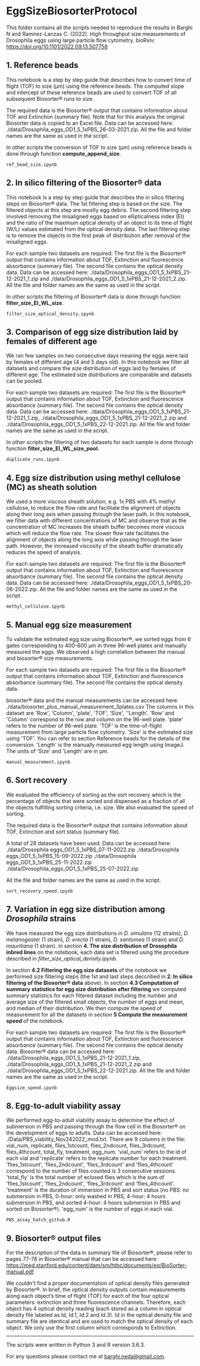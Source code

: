 # EggSizeBiosorterProtocol

This folder contains all the scripts needed to reproduce the results in Barghi N and Ramirez-Lanzas C. (2022). High throughput size measurements of Drosophila eggs using large particle flow cytometry. bioRxiv: https://doi.org/10.1101/2022.09.13.507758

## 1. Reference beads
This notebook is a step by step guide that describes how to convert time of flight (TOF) to size (μm) using the reference beads. The computed slope and intercept of these reference beads are used to convert TOF of all subsequent Biosorter® runs to size. 

The required data is the Biosorter® output that contains information about TOF and Extinction (summary file). Note that for this analysis the original Biosorter data is copied to an Excel file. Data can be accessed here: ./data/Drosophila_eggs_OD1_5_1xPBS_26-03-2021.zip. All the file and folder names are the same as used in the script.

In other scripts the conversion of TOF to size (μm) using reference beads is done through function **compute_append_size**.

```
ref_bead_size.ipynb
```
## 2. In silico filtering of the Biosorter® data

This notebook is a step by step guide that describes the in silico filtering steps on Biosorter® data. The 1st filtering step is based on the size. The filtered objects at this step are mostly egg debris. The second filtering step involved removing the misaligned eggs based on ellipticalness index (EI) and the ratio of the maximum optical density of an object to its time of flight (W/L) values estimated from the optical density data. The last filtering step is to remove the objects in the first peak of distribution after removal of the misaligned eggs. 

For each sample two datasets are required: The first file is the Biosorter® output that contains information about TOF, Extinction and fluorescence absorbance (summary file). The second file contains the optical density data. Data can be accessed here: ./data/Drosophila_eggs_OD1_5_1xPBS_21-12-2021_1.zip and ./data/Drosophila_eggs_OD1_5_1xPBS_21-12-2021_2.zip. All the file and folder names are the same as used in the script.

In other scripts the filtering of Biosorter® data is done through function **filter_size_EI_WL_size**.

```
filter_size_optical_density.ipynb
```

## 3. Comparison of egg size distribution laid by females of different age 

We ran few samples on two consecutive days meaning the eggs were laid by females of different age (4 and 5 days old). In this notebook we filter all datasets and compare the size distribution of eggs laid by females of different age. The estimated size distributions are comparable and datasets can be pooled.

For each sample two datasets are required: The first file is the Biosorter® output that contains information about TOF, Extinction and fluorescence absorbance (summary file). The second file contains the optical density data. Data can be accessed here: ./data/Drosophila_eggs_OD1_5_1xPBS_21-12-2021_1.zip, ./data/Drosophila_eggs_OD1_5_1xPBS_21-12-2021_2.zip and ./data/Drosophila_eggs_OD1_5_1xPBS_22-12-2021.zip. All the file and folder names are the same as used in the script.

In other scripts the filtering of two datasets for each sample is done through function **filter_size_EI_WL_size_pool**.

```
duplicate_runs.ipynb
```
## 4. Egg size distribution using methyl cellulose (MC) as sheath solution

We used a more viscous sheath solution, e.g. 1x PBS with 4% methyl cellulose, to reduce the flow rate and facilitate the alignment of objects along their long axis when passing through the laser path. In this notebook, we filter data with different concentrations of MC and observe that as the concentration of MC increases the sheath buffer becomes more viscous which will reduce the flow rate. The slower flow rate facilitates the alignment of objects along the long axis while passing through the laser path. However, the increased viscosity of the sheath buffer dramatically reduces the speed of analysis. 

For each sample two datasets are required: The first file is the Biosorter® output that contains information about TOF, Extinction and fluorescence absorbance (summary file). The second file contains the optical density data. Data can be accessed here: ./data/Drosophila_eggs_OD1_5_1xPBS_20-06-2022.zip. All the file and folder names are the same as used in the script.

```
methyl_cellulose.ipynb
```
## 5. Manual egg size measurement

To validate the estimated egg size using Biosorter®, we sorted eggs from 6 gates corresponding to 400-600 µm in three 96-well plates and manually measured the eggs. We observed a high correlation between the manual and biosorter® size measurements.

For each sample two datasets are required: The first file is the Biosorter® output that contains information about TOF, Extinction and fluorescence absorbance (summary file). The second file contains the optical density data. 

biosorter® data and the manual measurements can be accessed here: ./data/biosorter_plus_manual_measurement_3plates.csv
The columns in this dataset are 'Row', 'Column', 'plate', 'TOF', 'Size', ''Length'.
'Row' and 'Column' correspond to the row and column on the 96-well plate. 'plate' refers to the number of 96-well plate. 'TOF' is the time-of-flight measurement from large particle flow cytometry. 'Size' is the estimated size using 'TOF'. You can refer to section Reference beads for the details of the conversion. 'Length' is the manually measured egg length using ImageJ. The units of 'Size' and 'Length' are in μm.

```
manual_measurement.ipynb
```

## 6. Sort recovery

We evaluated the efficiency of sorting as the sort recovery which is the percentage of objects that were sorted and dispensed as a fraction of all the objects fulfilling sorting criteria, i.e. size. We also evaluated the speed of sorting.

The required data is the Biosorter® output that contains information about TOF, Extinction and sort status (summary file). 

A total of 28 datasets have been used. Data can be accessed here:
./data/Drosophila eggs_OD1_5_1xPBS_07-11-2022.zip
./data/Drosophila eggs_OD1_5_1xPBS_15-09-2022.zip
./data/Drosophila eggs_OD1_5_1xPBS_25-11-2022.zip
./data/Drosophila_eggs_OD1_5_1xPBS_25-07-2022.zip

All the file and folder names are the same as used in the script.

```
sort_recovery_speed.ipynb
```

## 7. Variation in egg size distribution among *Drosophila* strains

We have measured the egg size distributions in *D. simulans* (12 strains), *D. melanogaster* (1 strain), *D. erecta* (1 strain), *D. santomea* (1 strain) and *D. mauritiana* (1 strain). in section **4. The size distribution of Drosophila inbred lines** on the notebook, each data set is filtered using the procedure described in *filter_size_optical_density.ipynb*. 

In section **4.2 Filtering the egg size datasets** of the notebook we performed size filtering steps (the 1st and last steps deccribed in **2. In silico filtering of the Biosorter® data** above). In section **4.3 Computation of summary statistics for egg size distribution after filtering** we computed summary statistics for each filtered dataset including the number and average size of the filtered small objects, the number of eggs and mean, and median of their distribution. We then compute the speed of measurement for all the datasets in section **5 Compute the measurement speed** of the notebook. 

For each sample two datasets are required: The first file is the Biosorter® output that contains information about TOF, Extinction and fluorescence absorbance (summary file). The second file contains the optical density data. Biosorter® data can be accessed here: ./data/Drosophila_eggs_OD1_5_1xPBS_21-12-2021_1.zip, ./data/Drosophila_eggs_OD1_5_1xPBS_21-12-2021_2.zip and ./data/Drosophila_eggs_OD1_5_1xPBS_22-12-2021.zip. All the file and folder names are the same as used in the script.

```
Eggsize_speed.ipynb
```

## 8. Egg-to-adult viability assay

We performed egg-to-adult viability assay to determine the effect of submersion in PBS and passing through the flow cell in the Biosorter® on the development of eggs to adults. Data can be accessed here: ./Data/PBS_viability_Nov242022_mod.txt. There are 9 columns in the file: vial_num, replicate, flies_1stcount, flies_2ndcount, flies_3rdcount, flies_4thcount, total_fly, treatment, egg_num. 'vial_num' refers to the id of each vial and 'replicate' refers to the replicate number for each treatment. 'flies_1stcount', 'flies_2ndcount', 'flies_3rdcount' and 'flies_4thcount' correspond to the number of flies counted is 3 consecutive sessions. 'total_fly' is the total number of eclosed flies which is the sum of 'flies_1stcount', 'flies_2ndcount', 'flies_3rdcount' and 'flies_4thcount'. 'treatment' is the duration of immersion in PBS and sort status (no PBS: no submersion in PBS, 0-hour: only washed in PBS, 4-hour: 4 hours submersion in PBS, and sorted 4-hour: 4 hours submersion in PBS and sorted on Biosorter®). 'egg_num' is the number of eggs in each vial.

```
PBS_assay_hatch_github.R
```
## 9. Biosorter® output files

For the description of the data in summary file of Biosorter®, please refer to pages 77-78 in Biosorter® manual  that can be accessed here: https://med.stanford.edu/content/dam/sm/htbc/documents/eq/BioSorter-manual.pdf

We couldn't find a proper documentation of optical density files generated by Biosorter®. In brief, the optical density outputs contain measurements along each object’s
time of flight (TOF) for each of the four optical parameters: extinction and three fluorescence channels. Therefore, each object has 4 optical density reading (each stored as a column in optical density file labeled as Id, Id.1, Id.2 and Id.3). Id in the optical density file and summary file are identical and are used to match the optical density of each object. We only use the first column which corresponds to Extinction. 

---------------------------------------------

The scripts were written in Python 3 and R version 3.6.3. 

For any questions please contact me at barghi.neda@gmail.com. 
